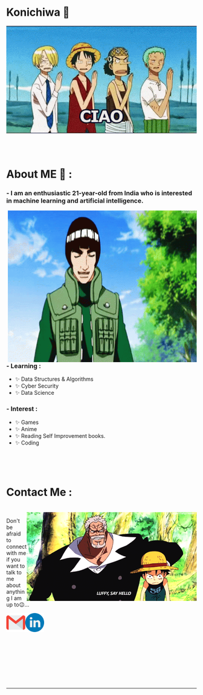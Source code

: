 # Konichiwa 👋

<div align="center">
<img hight="300" width="700" alt="GIF" align="center" src="https://github.com/Swamibhuvanesan/Swamibhuvanesan/blob/main/Resourse/one-piece-hello.gif">
</div>

</br>
</br>
</br>


# About ME 💬 :

### - I am an enthusiastic 21-year-old from India who is interested in machine learning and artificial intelligence.

<img height="400" width="500" alt="GIF" align="right" src="https://github.com/Swamibhuvanesan/Swamibhuvanesan/blob/main/Resourse/goodjob-thumbsup.gif">

### - Learning :
- ✨ Data Structures & Algorithms
- ✨ Cyber Security
- ✨ Data Science

### - Interest : 
- ✨ Games
- ✨ Anime 
- ✨ Reading Self Improvement books.
- ✨ Coding

</br>
</br>
</br>





# Contact Me :

<p>
 </br>


<img hight="320" width="450" align="right" alt="GIF" src="https://github.com/Swamibhuvanesan/Swamibhuvanesan/blob/main/Resourse/luffy's%20Yo.gif">


Don't be afraid to connect with me if you want to talk to me about anything I am up to😉...

<a href="mailto:swamibhuvanesan@gmail.com">
 <img align="left" alt="Gmail" width="50" hight="50" src="https://github.com/Swamibhuvanesan/Swamibhuvanesan/blob/main/Resourse/Icons/gmail.png" />
</a>
<a href="https://www.linkedin.com/in/swami--nathan/">
  <img align="left" alt="Linkedin" width="50" hight="50" src="https://github.com/Swamibhuvanesan/Swamibhuvanesan/blob/main/Resourse/Icons/linkedin.png" />
</br>
</br>
</br>
</a>

 </p>
 

</br>
</br>
</br>
</br>
</br>
</br>
</br>

*************
